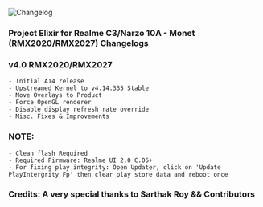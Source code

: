 ![Changelog](https://i.imgur.com/MsgqFFz.png)

### Project Elixir for Realme C3/Narzo 10A - Monet (RMX2020/RMX2027) Changelogs

### v4.0 RMX2020/RMX2027
```
- Initial A14 release
- Upstreamed Kernel to v4.14.335 Stable
- Move Overlays to Product
- Force OpenGL renderer
- Disable display refresh rate override
- Misc. Fixes & Improvements
```

### NOTE:
```
- Clean flash Required 
- Required Firmware: Realme UI 2.0 C.06+
- For fixing play integrity: Open Updater, click on 'Update PlayIntergrity Fp' then clear play store data and reboot once
```

### Credits: A very special thanks to Sarthak Roy && Contributors
